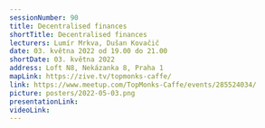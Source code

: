 ```yaml
---
sessionNumber: 90
title: Decentralised finances
shortTitle: Decentralised finances
lecturers: Lumír Mrkva, Dušan Kovačič
date: 03. května 2022 od 19.00 do 21.00
shortDate: 03. května 2022
address: Loft N8, Nekázanka 8, Praha 1
mapLink: https://zive.tv/topmonks-caffe/
link: https://www.meetup.com/TopMonks-Caffe/events/285524034/
picture: posters/2022-05-03.png
presentationLink:
videoLink:
---
```


